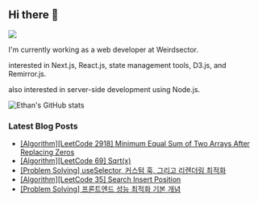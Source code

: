## Hi there 👋
<a href="https://steadyg.tistory.com/" target="_blank"><img src="https://img.shields.io/badge/BLOG-000000?style=flat&logo=tistory&logoColor=ffffff"/></a>

I'm currently working as a web developer at Weirdsector.

interested in Next.js, React.js, state management tools, D3.js, and Remirror.js.


also interested in server-side development using Node.js.

![Ethan's GitHub stats](https://github-readme-stats.vercel.app/api?username=ethandeveloper2&theme=dark&show_icons=true)
<!--
**ethandeveloper2/ethandeveloper2** is a ✨ _special_ ✨ repository because its `README.md` (this file) appears on your GitHub profile.

Here are some ideas to get you started:

- 🔭 I’m currently working on ...
- 🌱 I’m currently learning ...
- 👯 I’m looking to collaborate on ...
- 🤔 I’m looking for help with ...
- 💬 Ask me about ...
- 📫 How to reach me: ...
- 😄 Pronouns: ...
- ⚡ Fun fact: ...
-->
### Latest Blog Posts

- [[Algorithm][LeetCode 2918] Minimum Equal Sum of Two Arrays After Replacing Zeros](https://steadyg.tistory.com/89)
- [[Algorithm][LeetCode 69] Sqrt(x)](https://steadyg.tistory.com/88)
- [[Problem Solving] useSelector, 커스텀 훅, 그리고 리렌더링 최적화](https://steadyg.tistory.com/87)
- [[Algorithm][LeetCode 35] Search Insert Position](https://steadyg.tistory.com/86)
- [[Problem Solving] 프론트엔드 성능 최적화 기본 개념](https://steadyg.tistory.com/85)

